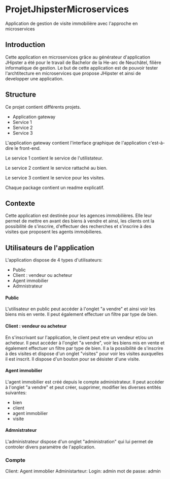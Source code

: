# ProjetJhipsterMicroservices
Application de gestion de visite immobilière avec l'approche en microservices

## Introduction
Cette application en microservices grâce au générateur d'application JHipster a été pour le travail de Bachelor de la He-arc de Neuchâtel,
filière informatique de gestion. Le but de cette application est de pouvoir tester l'archtitecture en microservices que propose JHipster et 
ainsi de developper une application.

## Structure
Ce projet contient différents projets.
- Application gateway
- Service 1
- Service 2
- Service 3

L'application gateway contient l'interface graphique de l'application c'est-à-dire le front-end.

Le service 1 contient le service de l'utilistateur.

Le service 2 contient le service rattaché au bien.

Le service 3 contient le service pour les visites.

Chaque package contient un readme explicatif.

## Contexte
Cette application est destinée pour les agences immobilières. Elle leur permet de mettre en avant des biens à vendre et ainsi, les clients ont la possibilité de s'inscrire, d'effectuer des recherches et s'inscrire à des visites que proposent les agents immobilieres.

## Utilisateurs de l'application
L'application dispose de 4 types d'utilisateurs:

- Public
- Client : vendeur ou acheteur
- Agent immobilier
- Admnistrateur

#### Public
L'utilisateur en public peut accéder à l'onglet "a vendre" et ainsi voir les biens mis en vente. Il peut également effectuer un filtre par type de bien.

#### Client : vendeur ou acheteur
En s'inscrivant sur l'application, le client peut etre un vendeur et/ou un acheteur. Il peut accéder à l'onglet "a vendre", voir les biens mis en vente et également effectuer un filtre par type de bien. Il a la possibilité de s'inscrire à des visites et dispose d'un onglet "visites" pour voir les visites auxquelles il est inscrit. Il dispose d'un bouton pour se désister d'une visite.


#### Agent immobilier
L'agent immobilier est créé depuis le compte administrateur. Il peut accéder à l'onglet "a vendre" et peut créer, supprimer, modifier les diverses entités suivantes:
- bien
- client
- agent immobilier
- visite

#### Admnistrateur
L'administrateur dispose d'un onglet "administration" qui lui permet de controler divers paramètre de l'application.

### Compte
Client:
Agent immoblier
Administarteur:
Login: admin
mot de passe: admin

